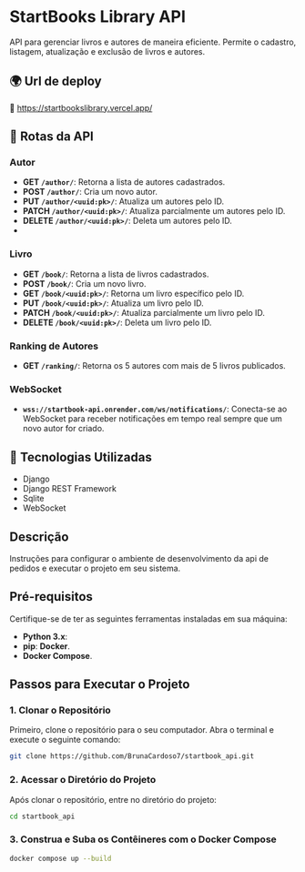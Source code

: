 # StartBooks Library API

API para gerenciar livros e autores de maneira eficiente. Permite o cadastro, listagem, atualização e exclusão de livros e autores.

## 🌍 Url de deploy
🔗 https://startbookslibrary.vercel.app/

## 📜 Rotas da API

### **Autor**
- **GET `/author/`**: Retorna a lista de autores cadastrados.
- **POST `/author/`**: Cria um novo autor.
- **PUT `/author/<uuid:pk>/`**: Atualiza um autores pelo ID.
- **PATCH `/author/<uuid:pk>/`**: Atualiza parcialmente um autores pelo ID.
- **DELETE `/author/<uuid:pk>/`**: Deleta um autores pelo ID.
- 
### **Livro**
- **GET `/book/`**: Retorna a lista de livros cadastrados.
- **POST `/book/`**: Cria um novo livro.
- **GET `/book/<uuid:pk>/`**: Retorna um livro específico pelo ID.
- **PUT `/book/<uuid:pk>/`**: Atualiza um livro pelo ID.
- **PATCH `/book/<uuid:pk>/`**: Atualiza parcialmente um livro pelo ID.
- **DELETE `/book/<uuid:pk>/`**: Deleta um livro pelo ID.

### **Ranking de Autores**
- **GET `/ranking/`**: Retorna os 5 autores com mais de 5 livros publicados.

### **WebSocket**
- **`wss://startbook-api.onrender.com/ws/notifications/`**: Conecta-se ao WebSocket para receber notificações em tempo real sempre que um novo autor for criado.

## 🚀 Tecnologias Utilizadas
- Django
- Django REST Framework
- Sqlite
- WebSocket

## Descrição
Instruções para configurar o ambiente de desenvolvimento da api de pedidos e executar o projeto em seu sistema.
## Pré-requisitos

Certifique-se de ter as seguintes ferramentas instaladas em sua máquina:

- **Python 3.x**: 
- **pip**:
  **Docker**.
- **Docker Compose**.

## Passos para Executar o Projeto

### 1. Clonar o Repositório

Primeiro, clone o repositório para o seu computador. Abra o terminal e execute o seguinte comando:

```bash
git clone https://github.com/BrunaCardoso7/startbook_api.git
```


### 2. Acessar o Diretório do Projeto

Após clonar o repositório, entre no diretório do projeto:

```bash
cd startbook_api
```



### 3. Construa e Suba os Contêineres com o Docker Compose
  
```bash
docker compose up --build

```




